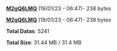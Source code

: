[**M2gQ6LMQ**](/data/M2gQ6LMQ.txt) (19/01/23 - 06:47)- 238 bytes

[**M2gQ6LMQ**](/data/M2gQ6LMQ.txt) (19/01/23 - 06:47)- 238 bytes

**Total Datas**: 5241

**Total Size**: 31.44 MB / 31.4 MB